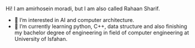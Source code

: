 Hi! I am amirhosein moradi, but I am also called Rahaan Sharif.
- 👀 I’m interested in AI and computer architecture.
- 🌱 I’m currently learning python, C++, data structure and also finishing my bachelor degree of
      engineering in field of computer engineering at University of Isfahan.
  


